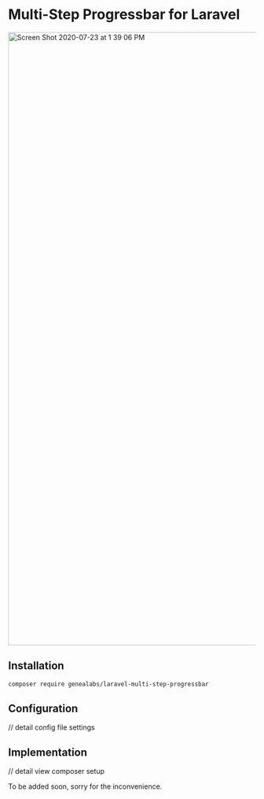 # Multi-Step Progressbar for Laravel

<img width="1245" alt="Screen Shot 2020-07-23 at 1 39 06 PM" src="https://user-images.githubusercontent.com/1791050/88336503-f77f9000-cce9-11ea-95ed-b8ff1fb7fb26.png">

## Installation
```sh
composer require genealabs/laravel-multi-step-progressbar
```

## Configuration
// detail config file settings

## Implementation
// detail view composer setup

To be added soon, sorry for the inconvenience.
